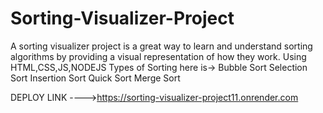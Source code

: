 # Sorting-Visualizer-Project
A sorting visualizer project is a great way to learn and understand sorting algorithms by providing a visual representation of how they work.
Using HTML,CSS,JS,NODEJS
Types of Sorting here is->
Bubble Sort
Selection Sort
Insertion Sort
Quick Sort
Merge Sort

DEPLOY LINK ---->https://sorting-visualizer-project11.onrender.com
